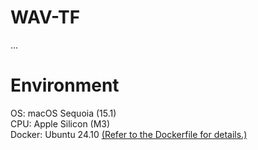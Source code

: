 # WAV-TF
...

# Environment
OS: macOS Sequoia (15.1) \
CPU: Apple Silicon (M3) \
Docker: Ubuntu 24.10 [(Refer to the Dockerfile for details.)](./Dockerfile)
